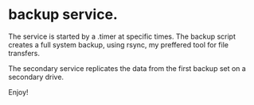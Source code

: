 # backup service.

The service is started by a .timer at specific times. The backup script creates a full system backup, using rsync, my preffered tool for file transfers.

The secondary service replicates the data from the first backup set on a secondary drive.

Enjoy!
